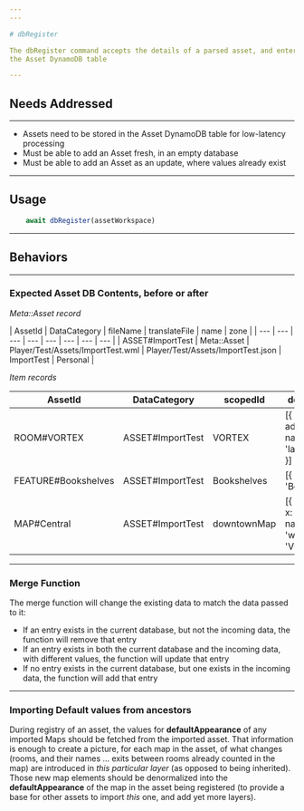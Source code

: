 ```yaml
---
---

# dbRegister

The dbRegister command accepts the details of a parsed asset, and enters them into
the Asset DynamoDB table

---
```


## Needs Addressed

---

- Assets need to be stored in the Asset DynamoDB table for low-latency processing
- Must be able to add an Asset fresh, in an empty database
- Must be able to add an Asset as an update, where values already exist


---

## Usage


```ts
    await dbRegister(assetWorkspace)
```

---

## Behaviors

---

### Expected Asset DB Contents, before or after

*Meta::Asset record*

| AssetId | DataCategory | fileName | translateFile | name | zone |
| --- | --- | --- | --- | --- | --- | --- | --- |
| ASSET#ImportTest | Meta::Asset | Player/Test/Assets/ImportTest.wml | Player/Test/Assets/ImportTest.json | ImportTest | Personal |

*Item records*

| AssetId | DataCategory | scopedId | defaultAppearances |
| --- | --- | --- | --- |
| ROOM#VORTEX | ASSET#ImportTest | VORTEX | [{ render: [': test addition'], exits: [{ name: 'welcome', to: 'layerAWelcomeRoom' }] }]
| FEATURE#Bookshelves | ASSET#ImportTest | Bookshelves | [{ name: 'Bookshelves' }]
| MAP#Central | ASSET#ImportTest | downtownMap | [{ rooms: { VORTEX: { x: 0, y: 0 } }, exits: [{ name: 'vortex', from: 'welcome', to: 'VORTEX' }] }]

---

### Merge Function

The merge function will change the existing data to match the data passed to it:

- If an entry exists in the current database, but not the incoming data, the function will remove that entry
- If an entry exists in both the current database and the incoming data, with different values, the function will update that entry
- If no entry exists in the current database, but one exists in the incoming data, the function will add that entry

---

### Importing Default values from ancestors

During registry of an asset, the values for **defaultAppearance** of any imported Maps should be fetched from the imported asset.
That information
is enough to create a picture, for each map in the asset, of what changes (rooms, and their names ... exits between rooms already
counted in the map) are introduced in *this particular layer* (as opposed to being inherited).  Those new map elements should
be denormalized into the **defaultAppearance** of the map in the asset being registered (to provide a base for other assets to
import *this* one, and add yet more layers).
